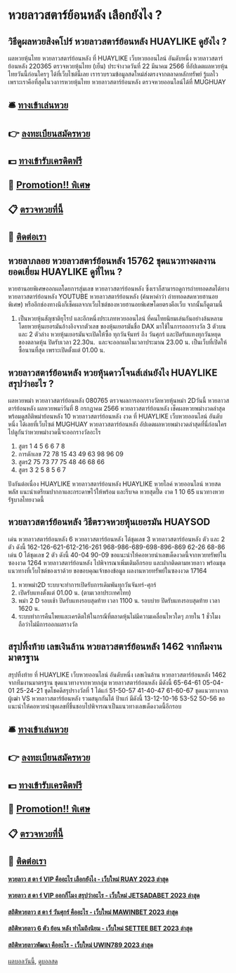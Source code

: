 # หวยลาวสตาร์ย้อนหลัง เลือกยังไง ?
## วิธีดูผลหวยสิงคโปร์ หวยลาวสตาร์ย้อนหลัง HUAYLIKE ดูยังไง ?
ผลหวยหุ้นไทย หวยลาวสตาร์ย้อนหลัง ที่ HUAYLIKE เว็บหวยออนไลน์ อันดับหนึ่ง หวยลาวสตาร์ย้อนหลัง 220365 ตรวจหวยหุ้นไทย (เย็น) ประจำงวดวันที่ 22 มีนาคม 2566 ที่อัปเดตผลหวยหุ้นไทยวันนี้ก่อนใครๆ ได้ที่เว็บไซต์นี้เลย เรารวบรวมข้อมูลสดใหม่ส่งตรงจากตลาดหลักทรัพย์ รู้ผลไวเพราะเราคือที่สุดในวงการหวยหุ้นไทย หวยลาวสตาร์ย้อนหลัง ตรวจหวยออนไลน์ได้ที่ MUGHUAY

## 🛎 [ทางเข้าเล่นหวย](https://bit.ly/3BG5bNw)
## 👉 [ลงทะเบียนสมัครหวย](https://bit.ly/3BG5bNw)
## 💵 [ทางเข้ารับเครดิตฟรี](https://bit.ly/3C3mvgS)
## 👑 [Promotion!! พิเศษ](https://bit.ly/3C3mvgS)
## 📋 [ตรวจหวยที่นี้](https://bit.ly/3C3mvgS)
## 📱 [ติดต่อเรา](https://bit.ly/3C3mvgS)

## หวยลาภลอย หวยลาวสตาร์ย้อนหลัง 15762 ชุดแนวทางผลงานยอดเยี่ยม HUAYLIKE ดูที่ไหน ?
หวยฮานอยพิเศษออกผลโดยการสุ่มเลข หวยลาวสตาร์ย้อนหลัง ซึ่งเราก็สามารถดูการถ่ายทอดสดได้ทาง หวยลาวสตาร์ย้อนหลัง YOUTUBE หวยลาวสตาร์ย้อนหลัง (ค้นหาคำว่า ถ่ายทอดสดหวยฮานอยพิเศษ)
หรืออีกช่องทางนึงก็เช็คผลจากเว็บไซต์ของหวยฮานอยพิเศษโดยตรงคือเว็บ
จากนั้นก็ดูตามนี้
1. เป็นหวยหุ้นสัญชาติยุโรป และอีกหนึ่งประเภทหวยออนไลน์ ที่คนไทยนิยมเล่นกันอย่างล้นหลาม โดยหวยหุ้นเยอรมันอ้างอิงจากตัวเลข ของหุ้นเยอรมันชื่อ DAX มาใช้ในการออกรางวัล 3 ตัวบน และ 2 ตัวล่าง หวยหุ้นเยอรมันจะเปิดให้ซื้อ ทุกวันจันทร์ ถึง วันศุกร์ และปิดรับแทงทุกวันหยุดของตลาดหุ้น ปิดรับเวลา 22.30น.  และจะออกผลในเวลาประมาณ 23.00 น. เป็นเว็บที่เปิดให้ซื้อนานที่สุด เพราะเปิดตั้งแต่ 01.00 น.

## หวยลาวสตาร์ย้อนหลัง หวยหุ้นดาวโจนส์เล่นยังไง HUAYLIKE สรุปว่าอะไร ?
ผลหวยพม่า หวยลาวสตาร์ย้อนหลัง 080765 ตรวจผลการออกรางวัลหวยหุ้นหม่า 2Dวันนี้ หวยลาวสตาร์ย้อนหลัง ผลหวยพมา่วันที่ 8 กรกฏาคม 2566 หวยลาวสตาร์ย้อนหลัง เช็คผลหวยพม่างวดล่าสุด พร้อมดูสถิติพม่าย้อนหลัง 10 หวยลาวสตาร์ย้อนหลัง งวด ที่ HUAYLIKE เว็บหวยออนไลน์ อันดับหนึ่ง ได้เลยที่เว็บไซต์ MUGHUAY หวยลาวสตาร์ย้อนหลัง อัปเดตผลหวยพม่างวดล่าสุดที่นี่ก่อนใคร ไปดูกันว่าหวยพม่างวดนี้จะออกรางวัลอะไร
1. สูตร 1 4 5 6 6 7 8
2. การดักเลข 72 78 15 43 49 63 98 96 09
3. สูตร2 75 73 77 75 48 46 68 66
4. สูตร 3 2 5 8 5 6 7

ปังกันต่อเนื่อง HUAYLIKE หวยลาวสตาร์ย้อนหลัง HUAYLIKE หวยไลค์ หวยออนไลน์ หวยสดพลัส แนะนำเตรียมปากกาและกระดาษไว้ให้พร้อม และรีบจด หวยสุดปี๊ด งวด 1 10 65 แนวทางหวยรัฐบาลไทยงวดนี้

## หวยลาวสตาร์ย้อนหลัง วิธีตรวจหวยหุ้นเยอรมัน HUAYSOD
เด่น หวยลาวสตาร์ย้อนหลัง 6 หวยลาวสตาร์ย้อนหลัง ได้ชุดเลข 3 หวยลาวสตาร์ย้อนหลัง ตัว และ 2 ตัว ดังนี้
162-126-621-612-216-261
968-986-689-698-896-869
62-26
68-86
เด่น 0 ได้ชุดเลข 2 ตัว ดังนี้
40-04
90-09
ขอแนะนำให้คอหวยนำเลขเด็ดงวดนี้จากหวยทรัพย์ในซองงวด 1264 หวยลาวสตาร์ย้อนหลัง ไปพิจารณาเพิ่มเติมอีกรอบ และฝากติดตามหวยลาว พร้อมชุดแนวทางที่เว็บไซต์ของเราด้วย
ขอขอบคุณเจ้าของข้อมูล
ผลงานหวยทรัพย์ในซองงวด 17164
1. หวยพม่า2D ระบบจะทำการเปิดรับการเดิมพันทุกวันจันทร์-ศุกร์
2. เปิดรับแทงตั้งแต่ 01.00 น. (ตามเวลาประเทศไทย)
3. พม่า 2 D รอบเช้า ปิดรับแทงรอบสุดท้าย เวลา 1100 น. รอบบ่าย ปิดรับแทงรอบสุดท้าย เวลา 1620 น.
4. ระบบทำการคืนโพยและเครดิตให้ในกรณีที่ตลาดหุ้นไม่มีความเคลื่อนไหวใดๆ ภายใน 1 ชั่วโมง ถือว่าไม่มีการออกผลรางวัล

## สรุปทิ้งท้าย เลขเงินล้าน หวยลาวสตาร์ย้อนหลัง 1462 จากทีมงานมาตรฐาน
สรุปทิ้งท้าย ที่ HUAYLIKE เว็บหวยออนไลน์ อันดับหนึ่ง เลขเงินล้าน หวยลาวสตาร์ย้อนหลัง 1462 จากทีมงานมาตรฐาน ชุดแนวทางจากหวยกลุ่ม หวยลาวสตาร์ย้อนหลัง มีดังนี้
65-64-61
05-04-01
25-24-21
ชุดโชคดีสรุปรางวัลที่ 1 ได้แก่
51-50-57
41-40-47
61-60-67
ชุดแนวทางจากผู้เฒ่า VS หวยลาวสตาร์ย้อนหลัง รวมสนุกกันได้ ป้าแก่ มีดังนี้
13-12-10-16
53-52
50-56
ขอแนะนำให้คอหวยนำชุดเลขที่ชื่นชอบไปพิจารณาเป็นแนวทางเลขเด็ดงวดนี้อีกรอบ

## 🛎 [ทางเข้าเล่นหวย](https://bit.ly/3BG5bNw)
## 👉 [ลงทะเบียนสมัครหวย](https://bit.ly/3BG5bNw)
## 💵 [ทางเข้ารับเครดิตฟรี](https://bit.ly/3C3mvgS)
## 👑 [Promotion!! พิเศษ](https://bit.ly/3C3mvgS)
## 📋 [ตรวจหวยที่นี้](https://bit.ly/3C3mvgS)
## 📱 [ติดต่อเรา](https://bit.ly/3C3mvgS)

#### [หวยลาว ส ตา ร์ VIP คืออะไร เลือกยังไง - เว็บใหม่ RUAY 2023 ล่าสุด](https://atom.io/themes/หวยลาว%20ส%20ตา%20ร์%20vip%20คืออะไร%20เลือกยังไง%20-%20เว็บใหม่%20ruay%202023%20ล่าสุด)
#### [หวยลาว ส ตา ร์ VIP ออกกี่โมง สรุปว่าอะไร - เว็บใหม่ JETSADABET 2023 ล่าสุด](https://atom.io/themes/หวยลาว%20ส%20ตา%20ร์%20vip%20ออกกี่โมง%20สรุปว่าอะไร%20-%20เว็บใหม่%20jetsadabet%202023%20ล่าสุด)
#### [สถิติหวยลาว ส ตา ร์ วันศุกร์ คืออะไร - เว็บใหม่ MAWINBET 2023 ล่าสุด](https://atom.io/themes/สถิติหวยลาว%20ส%20ตา%20ร์%20วันศุกร์%20คืออะไร%20-%20เว็บใหม่%20mawinbet%202023%20ล่าสุด)
#### [สถิติหวยลาว 6 ตัว ย้อน หลัง ทำไมถึงนิยม - เว็บใหม่ SETTEE BET 2023 ล่าสุด](https://atom.io/themes/สถิติหวยลาว%206%20ตัว%20ย้อน%20หลัง%20ทำไมถึงนิยม%20-%20เว็บใหม่%20settee%20bet%202023%20ล่าสุด)
#### [สถิติหวยลาวพัฒนา คืออะไร - เว็บใหม่ UWIN789 2023 ล่าสุด](https://atom.io/themes/สถิติหวยลาวพัฒนา%20คืออะไร%20-%20เว็บใหม่%20uwin789%202023%20ล่าสุด)

[ผลบอลวันนี้](https://siamsport.tv "ผลบอลวันนี้"), [ดูบอลสด](https://siamsport.tv/ดูบอลสด "ดูบอลสด")